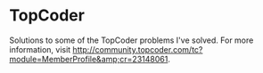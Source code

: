 TopCoder
========

Solutions to some of the TopCoder problems I've solved. For more information, visit http://community.topcoder.com/tc?module=MemberProfile&amp;cr=23148061.
